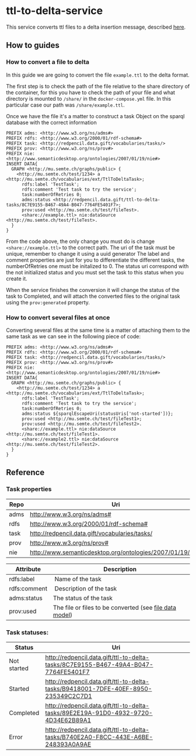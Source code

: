 # ttl-to-delta-service

This service converts ttl files to a delta insertion message, described [here](https://github.com/mu-semtech/delta-notifier).

## How to guides
### How to convert a file to delta

In this guide we are going to convert the file `example.ttl` to the delta format.

The first step is to check the path of the file relative to the share directory of the container, for this you have to check the path of your file and what directory is mounted to `/share/` in the `docker-compose.yml` file. In this particular case our path was `/share/example.ttl`.

Once we have the file it's a matter to construct a task Object on the sparql database with the correct information

```
PREFIX adms: <http://www.w3.org/ns/adms#>
PREFIX rdfs: <http://www.w3.org/2000/01/rdf-schema#>
PREFIX task: <http://redpencil.data.gift/vocabularies/tasks/>
PREFIX prov: <http://www.w3.org/ns/prov#>
PREFIX nie: <http://www.semanticdesktop.org/ontologies/2007/01/19/nie#>
INSERT DATA{
  GRAPH <http://mu.semte.ch/graphs/public> {
    <http://mu.semte.ch/test/1234> a <http://mu.semte.ch/vocabularies/ext/TtlToDeltaTask>;
      rdfs:label 'TestTask';
      rdfs:comment 'Test task to try the service';
      task:numberOfRetries 0;
      adms:status <http://redpencil.data.gift/ttl-to-delta-tasks/8C7E9155-B467-49A4-B047-7764FE5401F7>;
      prov:used <http://mu.semte.ch/test/fileTest>.
      <share://example.ttl> nie:dataSource <http://mu.semte.ch/test/fileTest>.
  }
}
```

From the code above, the only change you must do is change `<share://example.ttl>` to the correct path. The uri of the task must be unique, remember to change it using a uuid generator
The label and comment properties are just for you to differentiate the different tasks, the numberOfRetries one must be initalized to 0. The status uri correspond with the not initialized status and you must set the task to this status when you create it.

When the service finishes the conversion it will change the status of the task to Completed, and will attach the converted files to the original task using the `prov:generated` property.

### How to convert several files at once

Converting several files at the same time is a matter of attaching them to the same task as we can see in the following piece of code:

```
PREFIX adms: <http://www.w3.org/ns/adms#>
PREFIX rdfs: <http://www.w3.org/2000/01/rdf-schema#>
PREFIX task: <http://redpencil.data.gift/vocabularies/tasks/>
PREFIX prov: <http://www.w3.org/ns/prov#>
PREFIX nie: <http://www.semanticdesktop.org/ontologies/2007/01/19/nie#>
INSERT DATA{
  GRAPH <http://mu.semte.ch/graphs/public> {
    <http://mu.semte.ch/test/1234> a <http://mu.semte.ch/vocabularies/ext/TtlToDeltaTask>;
      rdfs:label 'TestTask';
      rdfs:comment 'Test task to try the service';
      task:numberOfRetries 0;
      adms:status ${sparqlEscapeUri(statusUris['not-started'])};
      prov:used <http://mu.semte.ch/test/fileTest1>;
      prov:used <http://mu.semte.ch/test/fileTest2>.
      <share://example.ttl> nie:dataSource <http://mu.semte.ch/test/fileTest1>.
      <share://example2.ttl> nie:dataSource <http://mu.semte.ch/test/fileTest2>.
  }
}
```


## Reference

### Task properties

| Repo | Uri |
|---|---|
| adms | <http://www.w3.org/ns/adms#> |
| rdfs | <http://www.w3.org/2000/01/rdf-schema#> |
| task | <http://redpencil.data.gift/vocabularies/tasks/> |
| prov | <http://www.w3.org/ns/prov#> |
| nie | <http://www.semanticdesktop.org/ontologies/2007/01/19/nie#> |

| Attribute | Description |
|---|---|
| rdfs:label | Name of the task |
| rdfs:comment | Description of the task | 
| adms:status | The status of the task |
| prov:used | The file or files to be converted (see [file data model](https://github.com/mu-semtech/file-service))|

### Task statuses:

| Status | Uri |
|---|---|
| Not started | http://redpencil.data.gift/ttl-to-delta-tasks/8C7E9155-B467-49A4-B047-7764FE5401F7 |
| Started | http://redpencil.data.gift/ttl-to-delta-tasks/B9418001-7DFE-40EF-8950-235349C2C7D1 |
| Completed | http://redpencil.data.gift/ttl-to-delta-tasks/89E2E19A-91D0-4932-9720-4D34E62B89A1 |
| Error | http://redpencil.data.gift/ttl-to-delta-tasks/B740E2A0-F8CC-443E-A6BE-248393A0A9AE |


